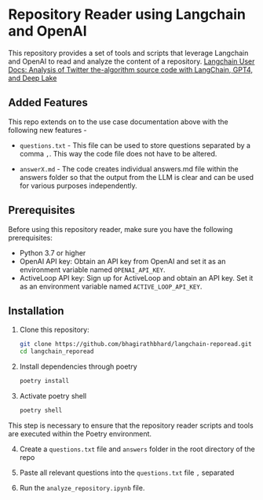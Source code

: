 # Repository Reader using Langchain and OpenAI

This repository provides a set of tools and scripts that leverage Langchain and OpenAI to read and analyze the content of a repository.
[Langchain User Docs: Analysis of Twitter the-algorithm source code with LangChain, GPT4, and Deep Lake](https://python.langchain.com/docs/use_cases/code/twitter-the-algorithm-analysis-deeplake)

## Added Features

This repo extends on to the use case documentation above with the following new features -

- `questions.txt` - This file can be used to store questions separated by a comma `,`. This way the code file does not have to be altered.

- `answerX.md` - The code creates individual answers.md file within the answers folder so that the output from the LLM is clear and can be used for various purposes independently.

## Prerequisites

Before using this repository reader, make sure you have the following prerequisites:

- Python 3.7 or higher
- OpenAI API key: Obtain an API key from OpenAI and set it as an environment variable named `OPENAI_API_KEY`.
- ActiveLoop API key: Sign up for ActiveLoop and obtain an API key. Set it as an environment variable named `ACTIVE_LOOP_API_KEY`.

## Installation

1. Clone this repository:

   ```bash
   git clone https://github.com/bhagirathbhard/langchain-reporead.git
   cd langchain_reporead

2. Install dependencies through poetry

    ```bash
    poetry install

3. Activate poetry shell
    ```bash
    poetry shell

This step is necessary to ensure that the repository reader scripts and tools are executed within the Poetry environment.

4. Create a `questions.txt` file and `answers` folder in the root directory of the repo

5. Paste all relevant questions into the `questions.txt` file `,` separated

6. Run the `analyze_repository.ipynb` file.
